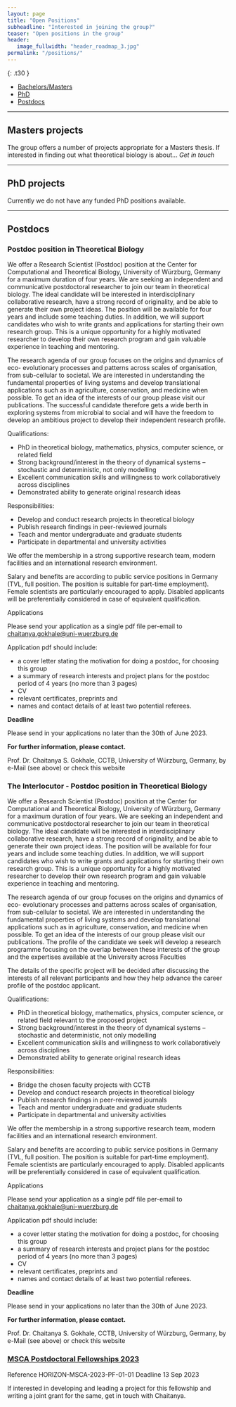 ```yaml
---
layout: page
title: "Open Positions"
subheadline: "Interested in joining the group?"
teaser: "Open positions in the group"
header:
   image_fullwidth: "header_roadmap_3.jpg"
permalink: "/positions/"
---
```


{: .t30 }

- [Bachelors/Masters](#masters)
- [PhD](#phd)
- [Postdocs](#postdocs)

---

## Masters projects <a name="masters"></a>

The group offers a number of projects appropriate for a Masters thesis. If interested in finding out what theoretical biology is about...
*Get in touch*

---




## PhD projects <a name="phd"></a>

<!--Through the [EvoGamesPlus](https://www.maastrichtuniversity.nl/evogamesplus/vacancies) funding scheme of the European Union’s Horizon 2020 Research and Innovation Programme under the Marie Skłodowska-Curie grant, numerous early career fellowships are available.
Our group is a part of the funding scheme. Please check the website and the eligibility requriments for our open call.-->

Currently we do not have any funded PhD positions available.

<!--<span style="color:red"> For IMPRS 2022 </span>-->




<!--The IMPRS (International Max Planck Research School) PhD positions have been announced for the year 2020 [here](https://www.evolbio.mpg.de/3017297/application).

If you wish to apply through the portal our group offers three **theory** projects.-->

<!--<span style="color:gray"> The following are some of the topics that the group is interested in developing further. However the exact project is often tailored to the interests of the candidate. We are interested in recruiting interested PhD students through the next round of the [International Max Planck Research School](https://www.evolbio.mpg.de/3017297/application)-->

<!--#### Eco-evolutionary tuning of biological clocks
Biological clocks are oscillating physiological processes which allow organisms to coordinate their life with environmental cycles such as night and day, seasons or tides. They are synchronized with the environment through a process called entrainment. Usually, biological clocks can be entrained by several environmental factors such as light, temperature or humidity. All of those factors are inherently subject to noise. Starting from existing models of entrainment, we would like to develop a mechanistic model for how several noisy factors jointly entrain the clock. This includes stochastic approaches, development of probabilistic models, and demonstrating the robustness of oscillations to environmental noise. In a second step, we would like to study the evolution of such a mechanistic model along with ecological (biotic and abiotic) inputs. We are interested in developing the skills and supporting the career of a student with a background in physics or applied mathematics, keenly interested in evolutionary biology. **Prior experience in the dynamical systems and in particular the theory of phase oscillators is desirable but not required at the start. While offered by Gokhale, the project will develop in close collaboration with the group of [Tobias Kaiser](https://www.evolbio.mpg.de/biologicalclocks).**-->
<!--#### Eco-eco-evolutionary agriculture
Working at the interface of _eco_logy, _eco_nomics and _evo_lution this project takes on the true meaning of translational biology. Feeding more than 7 billion people puts immense pressure on the farming industry — especially since it is required not just for providing food directly to humans but also for feeding livestock. Similar to the antibiotic resistance issue in medicine, we are dealing with ever-evolving more virulent parasites in agriculture. Thousands of years of monocultures have reduced the genetic diversity, as well as the ability of the plants to fight back. This project aims to understand this interaction taking into account different ecological, evolutionary and economic standpoints. Ecologically, we need to ascertain how we are changing the environment by driving artificially selected variants of crops and their potential to disrupt the wild varieties of the host plant. Evolutionarily, the host-pathogen dynamics need to be understood: how do the evolution of pathogen virulence and the eco-evolutionary dynamics change when considering multiple pathogen/crop species? Lastly, all the previous points coalesce at the economic standpoint, to make sure that the farmers do not lose more yield than necessary while keeping the technique sustainable.  **Knowledge about the theory of dynamical systems, stochastic processes and scientific computing would be desirable. A keen interest in interfacing with bioeconomists and field ecologists is a requirement.**-->
<!--#### Co-evolutionary dynamics in the light of extended evolutionary synthesis
Theories of predator-prey, host-parasite dynamics are a part of classical ecology. Together with evolution, we can address Red-Queen like scenarios with ever-evolving antagonists. The extended evolutionary synthesis includes phenomena such as innovation and learning. Personality effects of individual antagonists are often averaged out.
The project aims to incorporate extended evolutionary synthesis properties in the traditional co-evolution models.
The project involves theory development from an ecological and evolutionary point of view with implementations from techniques from machine learning. 
The theory will be developed together with an experimental collaborator working on the individual variation in the predatory behaviour of spiders. 
Primarily developed as a theory project, the ideal candidate is expected to be highly enthusiastic, working at the interface of theory development, machine learning and artificial intelligence and interacting with experimentalists.
**Knowledge about the theory of dynamical systems, stochastic processes, learning algorithms and scientific computing would be desirable. Familiarity with evolutionary and ecological models of co-evolution and mathematical biology would be an advantage, but if not, then a keen interest in the same is a requirement.**-->

<!--#### Theoretical Models of Synthetic Biology

Synthetic biology has boomed in the recent few years as a powerful biotechnological tool. The applications of this technology range from personalized medicine to environmental interventions. The use of these systems is in its nascent stage, and the engineered constructs need to be prototyped and tested before being deployed. Rigorous mathematical testing also includes performance improvements, robustness against ecological fluctuations and resilience to evolutionary change.
This project aims at reviewing the developments in the field of synthetic biology and developing predictive models of engineered constructs.
By reworking and building upon the existing models of gene-regulatory networks, control theory and ecological interactions (mutualists, parasites), the project aims to identify the minimal necessary components to build a self-sustaining community.
The analysis, therefore, spans the dynamics from within a cell to a population of cells. Using information from engineered systems such as Yeast and E.coli, the project will involve developing models to be tested in the lab.
**Knowledge of microbial community assembly, familiarity with mathematical biology, simulation techniques and strong motivation for developing collaborations with experimentalist would be desirable.**-->

---

## Postdocs <a name="postdocs"></a>

### Postdoc position in Theoretical Biology

We offer a Research Scientist (Postdoc) position at the Center for Computational and Theoretical Biology, University of Würzburg, Germany for a maximum duration of four years. We are seeking an independent and communicative postdoctoral researcher to join our team in theoretical biology. The ideal candidate will be interested in interdisciplinary collaborative research, have a strong record of originality, and be able to generate their own project ideas. The position will be available for four years and include some teaching duties. In addition, we will support candidates who wish to write grants and applications for starting their own research group. This is a unique opportunity for a highly motivated researcher to develop their own research program and gain valuable experience in teaching and mentoring.

The research agenda of our group focuses on the origins and dynamics of eco- evolutionary processes and patterns across scales of organisation, from sub-cellular to societal. We are interested in understanding the fundamental properties of living systems and develop translational applications such as in agriculture, conservation, and medicine when possible. To get an idea of the interests of our group please visit our publications. The successful candidate therefore gets a wide berth in exploring systems from microbial to social and will have the freedom to develop an ambitious project to develop their independent research profile.

Qualifications:

-	PhD in theoretical biology, mathematics, physics, computer science, or related field
-	Strong background/interest in the theory of dynamical systems – stochastic and deterministic, not only modelling
-	Excellent communication skills and willingness to work collaboratively across disciplines
-	Demonstrated ability to generate original research ideas 

Responsibilities:

-	Develop and conduct research projects in theoretical biology
-	Publish research findings in peer-reviewed journals
-	Teach and mentor undergraduate and graduate students
-	Participate in departmental and university activities


We offer the membership in a strong supportive research team, modern facilities and an international research environment.

Salary and benefits are according to public service positions in Germany (TVL, full position. The position is suitable for part-time employment). Female scientists are particularly encouraged to apply. Disabled applicants will be preferentially considered in case of equivalent qualification.

Applications

Please send your application as a single pdf file per-email to chaitanya.gokhale@uni-wuerzburg.de 

Application pdf should include:

-	a cover letter stating the motivation for doing a postdoc, for choosing this group
-	a summary of research interests and project plans for the postdoc period of 4 years (no more than 3 pages)
-	CV
-	relevant certificates, preprints and
-	names and contact details of at least two potential referees.

**Deadline**

Please send in your applications no later than the 30th of June 2023.


**For further information, please contact.**

Prof. Dr. Chaitanya S. Gokhale, CCTB, University of Würzburg, Germany, by e-Mail (see above) or check this website


### The Interlocutor - Postdoc position in Theoretical Biology

We offer a Research Scientist (Postdoc) position at the Center for Computational and Theoretical Biology, University of Würzburg, Germany for a maximum duration of four years. 
We are seeking an independent and communicative postdoctoral researcher to join our team in theoretical biology. The ideal candidate will be interested in interdisciplinary collaborative research, have a strong record of originality, and be able to generate their own project ideas. The position will be available for four years and include some teaching duties. In addition, we will support candidates who wish to write grants and applications for starting their own research group. This is a unique opportunity for a highly motivated researcher to develop their own research program and gain valuable experience in teaching and mentoring.

The research agenda of our group focuses on the origins and dynamics of eco- evolutionary processes and patterns across scales of organisation, from sub-cellular to societal. We are interested in understanding the fundamental properties of living systems and develop translational applications such as in agriculture, conservation, and medicine when possible. 
To get an idea of the interests of our group please visit our publications. 
The profile of the candidate we seek will develop a research programme focusing on the overlap between these interests of the group and the expertises available at the University across Faculties
<!--
- Global Change Ecology together with the group of Prof. Dr. Steffan-Dewenter
- Microbial Ecology and Evolution - Prof. Dr. 
- Social evolution-->

The details of the specific project will be decided after discussing the interests of all relevant participants and how they help advance the career profile of the postdoc applicant.

Qualifications:

- PhD in theoretical biology, mathematics, physics, computer science, or related field relevant to the proposed project
- Strong background/interest in the theory of dynamical systems – stochastic and deterministic, not only modelling
- Excellent communication skills and willingness to work collaboratively across disciplines
- Demonstrated ability to generate original research ideas 

Responsibilities:

- Bridge the chosen faculty projects with CCTB
- Develop and conduct research projects in theoretical biology
- Publish research findings in peer-reviewed journals
- Teach and mentor undergraduate and graduate students
- Participate in departmental and university activities

We offer the membership in a strong supportive research team, modern facilities and an international research environment.

Salary and benefits are according to public service positions in Germany (TVL, full position. The position is suitable for part-time employment). Female scientists are particularly encouraged to apply. Disabled applicants will be preferentially considered in case of equivalent qualification.

Applications

Please send your application as a single pdf file per-email to chaitanya.gokhale@uni-wuerzburg.de 

Application pdf should include:

-	a cover letter stating the motivation for doing a postdoc, for choosing this group
-	a summary of research interests and project plans for the postdoc period of 4 years (no more than 3 pages)
-	CV
-	relevant certificates, preprints and
-	names and contact details of at least two potential referees.

**Deadline**

Please send in your applications no later than the 30th of June 2023.


**For further information, please contact.**

Prof. Dr. Chaitanya S. Gokhale, CCTB, University of Würzburg, Germany, by e-Mail (see above) or check this website



### [MSCA Postdoctoral Fellowships 2023](https://marie-sklodowska-curie-actions.ec.europa.eu/calls/msca-postdoctoral-fellowships-2023)

Reference HORIZON-MSCA-2023-PF-01-01
Deadline 13 Sep 2023

If interested in developing and leading a project for this fellowship and writing a joint grant for the same, get in touch with Chaitanya.

<!--
### ~~Post doctoral position~~ Position Filled

~~Currently we have an opening for a one year post-doctoral position funded by the BfN (Federal Agency for Nature Conservation).  
The project deals with the *Risk Assessment of gene-drive systems*  
This will involve reviewing the current state-of-the-art and development of a theoretical model, both aiming to provide the BfN with actionable material in the context of policy making.~~

~~The application window is open till January 31st.~~

~~Details available [here](https://www.mpg.de/12552737/postdoc-gene-drive-risk-assessment).~~-->

<!--
* [<s>Add schema.org Markup for Videos</s>](https://support.google.com/webmasters/answer/2413309?hl=en)
* [<s>Submit <em>Feeling Responsive</em> to jekyllthemes.org</s>](http://jekyllthemes.org/themes/feeling-responsive/)
* <s>Use `style` in front matter to inject css-styles into `<head></s>
* <s>Add include to loop through collections</s>
* <s>Now with optional caption for header</s>
* [<s>Refined humans.txt</s>](http://humanstxt.org/)
* [<s>Produce an introduction video to showcase *Feeling Responsive*</s>](https://www.youtube.com/embed/3b5zCFSmVvU)
* [<s>Additional header with text</s>]({{ site.url }}{{ site.baseurl }}/headers/)
* <s>Added Google Analtics support</s>
* [<s>Add redirection layout by KanishkKanishk</s>](http://codingtips.kanishkkunal.in/redirects-jekyll-github-pages/)
* <s>Convert Foundation Sass to use native Jekyll Sass support</s>
* <s>Optimize HTML and use Schema.org-Attributes › http://schema.org/Article</s>
* <s>Disqus comments</s>
* <s>Rework `list-entries.html` › now language ready</s>
* [<s>Create custom 404.html-webpage</s>](https://help.github.com/articles/custom-404-pages/)
* <s>Add simple search box with Google</s>
* <s>Alternative non-landscape header</s>
* <s>Patterns for header</s>
* <s>Clean up color scheme and highlighting colors</s>
* <s>Make theme translation ready</s>
* [<s>Add draft-templates for new pages/posts</s>](https://github.com/Phlow/feeling-responsive/tree/gh-pages/_drafts)
* [<s>Step-by-Step-Guide to customize *Feeling Responsive*</s>]({{ site.url }}{{ site.baseurl }}/getting-started/)
* [<s>Video-Post-Format to feature videos in a huge way</s>]({{ site.url }}{{ site.baseurl }}/design/video/)
* <s>Title and captions for images</s>
* <s>SEO › Add metadescription to header.html and front matter</s>
* [<s>Adding Open Graph for Jekyll</s>](https://gist.github.com/pathawks/1406355)
* [<s>Gallery Post Example</s>]({{ site.url }}{{ site.baseurl }}/design/gallery/)
* [<s>Adding pagination</s>](http://jekyllrb.com/docs/pagination/) -->
